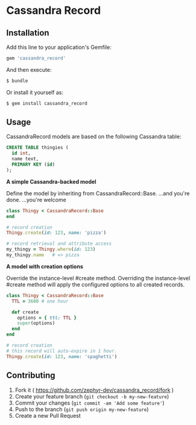 # Cassandra Record

## Installation

Add this line to your application's Gemfile:

```bash
gem 'cassandra_record'
```

And then execute:

```bash
$ bundle
```

Or install it yourself as:

```bash
$ gem install cassandra_record
```

## Usage

CassandraRecord models are based on the following Cassandra table:

```sql
CREATE TABLE thingies (
  id int,
  name text,
  PRIMARY KEY (id)
);
```

__A simple Cassandra-backed model__

Define the model by inheriting from CassandraRecord::Base. ...and you're done. ...you're welcome

```ruby
class Thingy < CassandraRecord::Base
end

# record creation
Thingy.create(id: 123, name: 'pizza')

# record retrieval and attribute access
my_thingy = Thingy.where(id: 123)
my_thingy.name   # => pizza
```

__A model with creation options__

Override the instance-level #create method.
Overriding the instance-level #create method will apply the configured options to all created records. 

```ruby
class Thingy < CassandraRecord::Base
  TTL = 3600 # one hour

  def create
    options = { ttl: TTL }
    super(options)
  end
end

# record creation
# this record will auto-expire in 1 hour.
Thingy.create(id: 123, name: 'spaghetti')    
```

## Contributing

1. Fork it ( https://github.com/zephyr-dev/cassandra_record/fork )
2. Create your feature branch (`git checkout -b my-new-feature`)
3. Commit your changes (`git commit -am 'Add some feature'`)
4. Push to the branch (`git push origin my-new-feature`)
5. Create a new Pull Request



